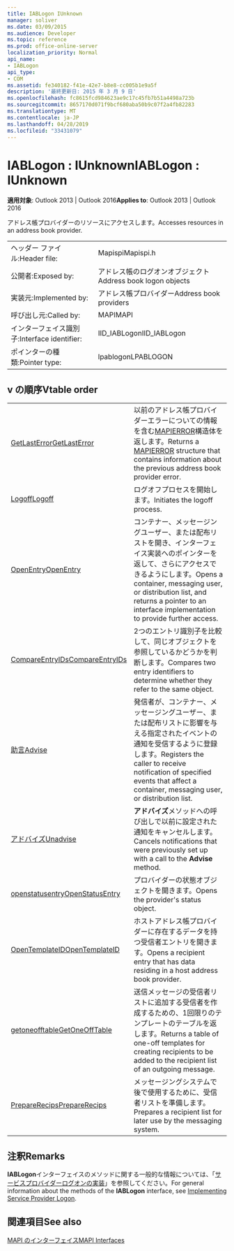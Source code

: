 ```yaml
---
title: IABLogon IUnknown
manager: soliver
ms.date: 03/09/2015
ms.audience: Developer
ms.topic: reference
ms.prod: office-online-server
localization_priority: Normal
api_name:
- IABLogon
api_type:
- COM
ms.assetid: fe340182-f41e-42e7-b8e8-cc005b1e9a5f
description: '最終更新日: 2015 年 3 月 9 日'
ms.openlocfilehash: fc8615fcd984623ae9c17c45fb7b51a4498a723b
ms.sourcegitcommit: 8657170d071f9bcf680aba50b9c07f2a4fb82283
ms.translationtype: MT
ms.contentlocale: ja-JP
ms.lasthandoff: 04/28/2019
ms.locfileid: "33431079"
---
```

# <a name="iablogon--iunknown"></a><span data-ttu-id="bf595-103">IABLogon : IUnknown</span><span class="sxs-lookup"><span data-stu-id="bf595-103">IABLogon : IUnknown</span></span>

  
  
<span data-ttu-id="bf595-104">**適用対象**: Outlook 2013 | Outlook 2016</span><span class="sxs-lookup"><span data-stu-id="bf595-104">**Applies to**: Outlook 2013 | Outlook 2016</span></span> 
  
<span data-ttu-id="bf595-105">アドレス帳プロバイダーのリソースにアクセスします。</span><span class="sxs-lookup"><span data-stu-id="bf595-105">Accesses resources in an address book provider.</span></span>
  
|||
|:-----|:-----|
|<span data-ttu-id="bf595-106">ヘッダー ファイル:</span><span class="sxs-lookup"><span data-stu-id="bf595-106">Header file:</span></span>  <br/> |<span data-ttu-id="bf595-107">Mapispi</span><span class="sxs-lookup"><span data-stu-id="bf595-107">Mapispi.h</span></span>  <br/> |
|<span data-ttu-id="bf595-108">公開者:</span><span class="sxs-lookup"><span data-stu-id="bf595-108">Exposed by:</span></span>  <br/> |<span data-ttu-id="bf595-109">アドレス帳のログオンオブジェクト</span><span class="sxs-lookup"><span data-stu-id="bf595-109">Address book logon objects</span></span>  <br/> |
|<span data-ttu-id="bf595-110">実装元:</span><span class="sxs-lookup"><span data-stu-id="bf595-110">Implemented by:</span></span>  <br/> |<span data-ttu-id="bf595-111">アドレス帳プロバイダー</span><span class="sxs-lookup"><span data-stu-id="bf595-111">Address book providers</span></span>  <br/> |
|<span data-ttu-id="bf595-112">呼び出し元:</span><span class="sxs-lookup"><span data-stu-id="bf595-112">Called by:</span></span>  <br/> |<span data-ttu-id="bf595-113">MAPI</span><span class="sxs-lookup"><span data-stu-id="bf595-113">MAPI</span></span>  <br/> |
|<span data-ttu-id="bf595-114">インターフェイス識別子:</span><span class="sxs-lookup"><span data-stu-id="bf595-114">Interface identifier:</span></span>  <br/> |<span data-ttu-id="bf595-115">IID_IABLogon</span><span class="sxs-lookup"><span data-stu-id="bf595-115">IID_IABLogon</span></span>  <br/> |
|<span data-ttu-id="bf595-116">ポインターの種類:</span><span class="sxs-lookup"><span data-stu-id="bf595-116">Pointer type:</span></span>  <br/> |<span data-ttu-id="bf595-117">lpablogon</span><span class="sxs-lookup"><span data-stu-id="bf595-117">LPABLOGON</span></span>  <br/> |
   
## <a name="vtable-order"></a><span data-ttu-id="bf595-118">v の順序</span><span class="sxs-lookup"><span data-stu-id="bf595-118">Vtable order</span></span>

|||
|:-----|:-----|
|[<span data-ttu-id="bf595-119">GetLastError</span><span class="sxs-lookup"><span data-stu-id="bf595-119">GetLastError</span></span>](iablogon-getlasterror.md) <br/> |<span data-ttu-id="bf595-120">以前のアドレス帳プロバイダーエラーについての情報を含む[MAPIERROR](mapierror.md)構造体を返します。</span><span class="sxs-lookup"><span data-stu-id="bf595-120">Returns a [MAPIERROR](mapierror.md) structure that contains information about the previous address book provider error.</span></span>  <br/> |
|[<span data-ttu-id="bf595-121">Logoff</span><span class="sxs-lookup"><span data-stu-id="bf595-121">Logoff</span></span>](iablogon-logoff.md) <br/> |<span data-ttu-id="bf595-122">ログオフプロセスを開始します。</span><span class="sxs-lookup"><span data-stu-id="bf595-122">Initiates the logoff process.</span></span>  <br/> |
|[<span data-ttu-id="bf595-123">OpenEntry</span><span class="sxs-lookup"><span data-stu-id="bf595-123">OpenEntry</span></span>](iablogon-openentry.md) <br/> |<span data-ttu-id="bf595-124">コンテナー、メッセージングユーザー、または配布リストを開き、インターフェイス実装へのポインターを返して、さらにアクセスできるようにします。</span><span class="sxs-lookup"><span data-stu-id="bf595-124">Opens a container, messaging user, or distribution list, and returns a pointer to an interface implementation to provide further access.</span></span>  <br/> |
|[<span data-ttu-id="bf595-125">CompareEntryIDs</span><span class="sxs-lookup"><span data-stu-id="bf595-125">CompareEntryIDs</span></span>](iablogon-compareentryids.md) <br/> |<span data-ttu-id="bf595-126">2つのエントリ識別子を比較して、同じオブジェクトを参照しているかどうかを判断します。</span><span class="sxs-lookup"><span data-stu-id="bf595-126">Compares two entry identifiers to determine whether they refer to the same object.</span></span>  <br/> |
|[<span data-ttu-id="bf595-127">助言</span><span class="sxs-lookup"><span data-stu-id="bf595-127">Advise</span></span>](iablogon-advise.md) <br/> |<span data-ttu-id="bf595-128">発信者が、コンテナー、メッセージングユーザー、または配布リストに影響を与える指定されたイベントの通知を受信するように登録します。</span><span class="sxs-lookup"><span data-stu-id="bf595-128">Registers the caller to receive notification of specified events that affect a container, messaging user, or distribution list.</span></span>  <br/> |
|[<span data-ttu-id="bf595-129">アドバイズ</span><span class="sxs-lookup"><span data-stu-id="bf595-129">Unadvise</span></span>](iablogon-unadvise.md) <br/> |<span data-ttu-id="bf595-130">**アドバイズ**メソッドへの呼び出しで以前に設定された通知をキャンセルします。</span><span class="sxs-lookup"><span data-stu-id="bf595-130">Cancels notifications that were previously set up with a call to the **Advise** method.</span></span>  <br/> |
|[<span data-ttu-id="bf595-131">openstatusentry</span><span class="sxs-lookup"><span data-stu-id="bf595-131">OpenStatusEntry</span></span>](iablogon-openstatusentry.md) <br/> |<span data-ttu-id="bf595-132">プロバイダーの状態オブジェクトを開きます。</span><span class="sxs-lookup"><span data-stu-id="bf595-132">Opens the provider's status object.</span></span>  <br/> |
|[<span data-ttu-id="bf595-133">OpenTemplateID</span><span class="sxs-lookup"><span data-stu-id="bf595-133">OpenTemplateID</span></span>](iablogon-opentemplateid.md) <br/> |<span data-ttu-id="bf595-134">ホストアドレス帳プロバイダーに存在するデータを持つ受信者エントリを開きます。</span><span class="sxs-lookup"><span data-stu-id="bf595-134">Opens a recipient entry that has data residing in a host address book provider.</span></span>  <br/> |
|[<span data-ttu-id="bf595-135">getoneofftable</span><span class="sxs-lookup"><span data-stu-id="bf595-135">GetOneOffTable</span></span>](iablogon-getoneofftable.md) <br/> |<span data-ttu-id="bf595-136">送信メッセージの受信者リストに追加する受信者を作成するための、1回限りのテンプレートのテーブルを返します。</span><span class="sxs-lookup"><span data-stu-id="bf595-136">Returns a table of one-off templates for creating recipients to be added to the recipient list of an outgoing message.</span></span>  <br/> |
|[<span data-ttu-id="bf595-137">PrepareRecips</span><span class="sxs-lookup"><span data-stu-id="bf595-137">PrepareRecips</span></span>](iablogon-preparerecips.md) <br/> |<span data-ttu-id="bf595-138">メッセージングシステムで後で使用するために、受信者リストを準備します。</span><span class="sxs-lookup"><span data-stu-id="bf595-138">Prepares a recipient list for later use by the messaging system.</span></span>  <br/> |
   
## <a name="remarks"></a><span data-ttu-id="bf595-139">注釈</span><span class="sxs-lookup"><span data-stu-id="bf595-139">Remarks</span></span>

<span data-ttu-id="bf595-140">**IABLogon**インターフェイスのメソッドに関する一般的な情報については、「[サービスプロバイダーログオンの実装](implementing-service-provider-logon.md)」を参照してください。</span><span class="sxs-lookup"><span data-stu-id="bf595-140">For general information about the methods of the **IABLogon** interface, see [Implementing Service Provider Logon](implementing-service-provider-logon.md).</span></span>
  
## <a name="see-also"></a><span data-ttu-id="bf595-141">関連項目</span><span class="sxs-lookup"><span data-stu-id="bf595-141">See also</span></span>



[<span data-ttu-id="bf595-142">MAPI のインターフェイス</span><span class="sxs-lookup"><span data-stu-id="bf595-142">MAPI Interfaces</span></span>](mapi-interfaces.md)

